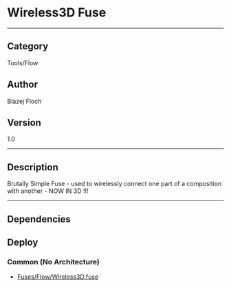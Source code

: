 # Wireless3D Fuse
___

## Category
Tools/Flow

## Author
Blazej Floch

## Version
1.0

___

## Description
Brutally Simple Fuse - used to wirelessly connect one part of a composition with another - NOW IN 3D !!!

___

## Dependencies

## Deploy

### Common (No Architecture)

<ul>
<li><a href="https://gitlab.com/WeSuckLess/Reactor/-/blob/master/Atoms/com.wesuckless.Wireless3D/Fuses/Flow/Wireless3D.fuse?ref_type=heads">Fuses/Flow/Wireless3D.fuse</a></li>
</ul>
